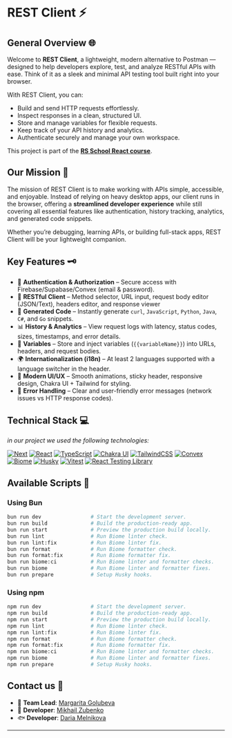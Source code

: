 # REST Client ⚡

## General Overview 🌐

Welcome to **REST Client**, a lightweight, modern alternative to Postman — designed to help developers explore, test, and analyze RESTful APIs with ease.
Think of it as a sleek and minimal API testing tool built right into your browser.

With REST Client, you can:

* Build and send HTTP requests effortlessly.
* Inspect responses in a clean, structured UI.
* Store and manage variables for flexible requests.
* Keep track of your API history and analytics.
* Authenticate securely and manage your own workspace.

This project is part of the **[RS School React course](https://rs.school/courses/reactjs)**.

## Our Mission 🎯

The mission of REST Client is to make working with APIs simple, accessible, and enjoyable. Instead of relying on heavy desktop apps, our client runs in the browser, offering a **streamlined developer experience** while still covering all essential features like authentication, history tracking, analytics, and generated code snippets.

Whether you’re debugging, learning APIs, or building full-stack apps, REST Client will be your lightweight companion.

## Key Features 🗝️

* 🔐 **Authentication & Authorization** – Secure access with Firebase/Supabase/Convex (email & password).
* 📝 **RESTful Client** – Method selector, URL input, request body editor (JSON/Text), headers editor, and response viewer
* 📜 **Generated Code** – Instantly generate `curl`, `JavaScript`, `Python`, `Java`, `C#`, and `Go` snippets.
* 📊 **History & Analytics** – View request logs with latency, status codes, sizes, timestamps, and error details.
* 💾 **Variables** – Store and inject variables (`{{variableName}}`) into URLs, headers, and request bodies.
* 🌍 **Internationalization (i18n)** – At least 2 languages supported with a language switcher in the header.
* 🎨 **Modern UI/UX** – Smooth animations, sticky header, responsive design, Chakra UI + Tailwind for styling.
* 🧩 **Error Handling** – Clear and user-friendly error messages (network issues vs HTTP response codes).

## Technical Stack 💻

*in our project we used the following technologies:*

[![Next][Next]][Next-url]
[![React][React]][React-url]
[![TypeScript][TypeScript]][TypeScript-url]
[![Chakra UI][Chakra]][Chakra-url]
[![TailwindCSS][Tailwind]][Tailwind-url]
[![Convex][Convex]][Convex-url]
[![Biome][Biome]][Biome-url]
[![Husky][Husky]][Husky-url]
[![Vitest][Vitest]][Vitest-url]
[![React Testing Library][RTL]][RTL-url]

## Available Scripts 📑

### Using **Bun**

```sh
bun run dev                # Start the development server.
bun run build              # Build the production-ready app.
bun run start              # Preview the production build locally.
bun run lint               # Run Biome linter check.
bun run lint:fix           # Run Biome linter fix.
bun run format             # Run Biome formatter check.
bun run format:fix         # Run Biome formatter fix.
bun run biome:ci           # Run Biome linter and formatter checks.
bun run biome              # Run Biome linter and formatter fixes.
bun run prepare            # Setup Husky hooks.
```

### Using **npm**

```sh
npm run dev                # Start the development server.
npm run build              # Build the production-ready app.
npm run start              # Preview the production build locally.
npm run lint               # Run Biome linter check.
npm run lint:fix           # Run Biome linter fix.
npm run format             # Run Biome formatter check.
npm run format:fix         # Run Biome formatter fix.
npm run biome:ci           # Run Biome linter and formatter checks.
npm run biome              # Run Biome linter and formatter fixes.
npm run prepare            # Setup Husky hooks.
```

## Contact us 📩

* 🪼 **Team Lead**: [Margarita Golubeva](https://github.com/stardustmeg)
* 🐡 **Developer**: [Mikhail Zubenko](https://github.com/ripetchor)
* 🐟 **Developer**: [Daria Melnikova](https://github.com/zagorky)

---

<!-- Tech stack links -->

[React]: https://img.shields.io/badge/react-61DAFB.svg?style=for-the-badge&logo=react&logoColor=white&logoSize=large
[React-url]: https://react.dev/
[TypeScript]: https://img.shields.io/badge/TypeScript-3178C6.svg?style=for-the-badge&logo=typescript&logoColor=white
[TypeScript-url]: https://www.typescriptlang.org/
[Next]: https://img.shields.io/badge/next_js-000000?style=for-the-badge&logo=nextdotjs&logoColor=white
[Next-url]: https://next.com/
[Tailwind]: https://img.shields.io/badge/tailwindcss-06B6D4?style=for-the-badge&logo=tailwindcss&logoColor=white
[Tailwind-url]: https://tailwindcss.com/
[Chakra]: https://img.shields.io/badge/chakra_ui-319795?style=for-the-badge&logo=chakraui&logoColor=white
[Chakra-url]: https://chakra-ui.com/
[Convex]: https://img.shields.io/badge/convex-FF6B6B?style=for-the-badge&logo=databricks&logoColor=white
[Convex-url]: https://convex.dev/
[Biome]: https://img.shields.io/badge/biome-60A5FA?style=for-the-badge&logo=biome&logoColor=white
[Biome-url]: https://biomejs.dev/
[Husky]: https://img.shields.io/badge/Husky-F05032?style=for-the-badge&logo=furrynetwork&logoColor=white
[Husky-url]: https://typicode.github.io/husky/
[Vitest]: https://img.shields.io/badge/vitest-6E9F18?style=for-the-badge&logo=vitest&logoColor=white
[Vitest-url]: https://vitest.dev/
[RTL]: https://img.shields.io/badge/react_testing_library-E33332.svg?style=for-the-badge&logo=testinglibrary&logoColor=white
[RTL-url]: https://testing-library.com/docs/react-testing-library/intro/
